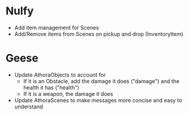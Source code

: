 # Nulfy
* Add item management for Scenes
* Add/Remove items from Scenes on pickup and drop (InventoryItem)

# Geese
* Update AthoraObjects to account for
  * If it is an Obstacle, add the damage it does ("damage") and the health it has ("health")
  * If it is a weapon, the damage it does
* Update AthoraScenes to make messages more concise and easy to understand